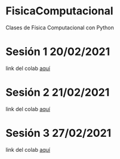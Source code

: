 # FisicaComputacional
Clases de Física Computacional con Python
# Sesión 1 20/02/2021 
link del colab [aquí](https://github.com/Yes197/FisicaComputacional/blob/main/Sesion_1/Code_Sesion_1.ipynb)
# Sesión 2 21/02/2021
link del colab [aquí](https://github.com/Yes197/FisicaComputacional/blob/main/Sesion_2/PCP_Sesión_2.ipynb)
# Sesión 3 27/02/2021
link del colab [aquí](https://github.com/Yes197/FisicaComputacional/blob/main/Sesion_3/PCP_Sesión_3.ipynb)
